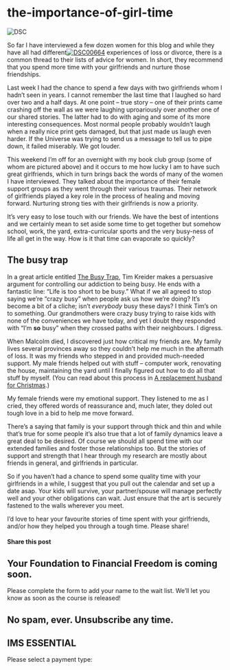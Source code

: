 # the-importance-of-girl-time
![DSC](https://yourfinanciallaunchpad.com/wp-content/uploads/elementor/thumbs/DSC00664-qdc6crp5rpm0nhkoedao3cjvtinp6cfqlffsh68byg.jpg "DSC00664.jpg")

So far I have interviewed a few dozen women for this blog and while they have all had different[![DSC00664](http://yflmainprod.wpengine.com/wp-content/uploads/2013/04/DSC00664_thumb.jpg "DSC00664")](attachments/DSC00664.jpg) experiences of loss or divorce, there is a common thread to their lists of advice for women. In short, they recommend that you spend more time with your girlfriends and nurture those friendships.

Last week I had the chance to spend a few days with two girlfriends whom I hadn’t seen in years. I cannot remember the last time that I laughed so hard over two and a half days. At one point – true story – one of their prints came crashing off the wall as we were laughing uproariously over another one of our shared stories. The latter had to do with aging and some of its more interesting consequences. Most normal people probably wouldn’t laugh when a really nice print gets damaged, but that just made us laugh even harder. If the Universe was trying to send us a message to tell us to pipe down, it failed miserably. We got louder.

This weekend I’m off for an overnight with my book club group (some of whom are pictured above) and it occurs to me how lucky I am to have such great girlfriends, which in turn brings back the words of many of the women I have interviewed. They talked about the importance of their female support groups as they went through their various traumas. Their network of girlfriends played a key role in the process of healing and moving forward. Nurturing strong ties with their girlfriends is now a priority.

It’s very easy to lose touch with our friends. We have the best of intentions and we certainly mean to set aside some time to get together but somehow school, work, the yard, extra-curricular sports and the very busy-ness of life all get in the way. How is it that time can evaporate so quickly?

## The busy trap

In a great article entitled [The Busy Trap](http://opinionator.blogs.nytimes.com/2012/06/30/the-busy-trap/?smid=tw-share), Tim Kreider makes a persuasive argument for controlling our addiction to being busy. He ends with a fantastic line: “Life is too short to be busy.” What if we all agreed to stop saying we’re “crazy busy” when people ask us how we’re doing? It’s become a bit of a cliche; isn’t *everybody* busy these days? I think Tim’s on to something. Our grandmothers were crazy busy trying to raise kids with none of the conveniences we have today, and yet I doubt they responded with “I’m **so** busy” when they crossed paths with their neighbours. I digress.

When Malcolm died, I discovered just how critical my friends are. My family lives several provinces away so they couldn’t help me much in the aftermath of loss. It was my friends who stepped in and provided much-needed support. My male friends helped out with stuff – computer work, renovating the house, maintaining the yard until I finally figured out how to do all that stuff by myself. (You can read about this process in [A replacement husband for Christmas](https://yflmainprod.wpengine.com/2012/12/a-replacement-husband-for-christmas/).)

My female friends were my emotional support. They listened to me as I cried, they offered words of reassurance and, much later, they doled out tough love in a bid to help me move forward.

There’s a saying that family is your support through thick and thin and while that’s true for some people it’s also true that a lot of family dynamics leave a great deal to be desired. Of course we should all spend time with our extended families and foster those relationships too. But the stories of support and strength that I hear through my research are mostly about friends in general, and girlfriends in particular.

So if you haven’t had a chance to spend some quality time with your girlfriends in a while, I suggest that you pull out the calendar and set up a date asap. Your kids will survive, your partner/spouse will manage perfectly well and your other obligations can wait. Just ensure that the art is securely fastened to the walls wherever you meet.

I’d love to hear your favourite stories of time spent with your girlfriends, and/or how they helped you through a tough time. Please share!

#### Share this post

## Your Foundation to Financial Freedom is coming soon.

Please complete the form to add your name to the wait list. We’ll let you know as soon as the course is released!

## No spam, ever. Unsubscribe any time.

## IMS ESSENTIAL

Please select a payment type: